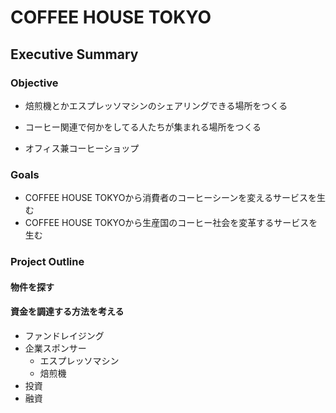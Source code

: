 # COFFEE HOUSE TOKYO

## Executive Summary

### Objective

* 焙煎機とかエスプレッソマシンのシェアリングできる場所をつくる
* コーヒー関連で何かをしてる人たちが集まれる場所をつくる

* オフィス兼コーヒーショップ


### Goals

* COFFEE HOUSE TOKYOから消費者のコーヒーシーンを変えるサービスを生む
* COFFEE HOUSE TOKYOから生産国のコーヒー社会を変革するサービスを生む


### Project Outline

#### 物件を探す

#### 資金を調達する方法を考える

* ファンドレイジング
* 企業スポンサー
  * エスプレッソマシン
  * 焙煎機
* 投資
* 融資
